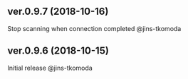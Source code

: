 ## ver.0.9.7 (2018-10-16)

Stop scanning when connection completed @jins-tkomoda

## ver.0.9.6 (2018-10-15)

Initial release @jins-tkomoda

